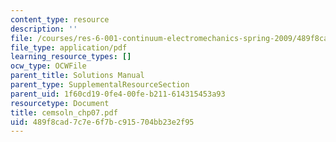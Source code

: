 ```yaml
---
content_type: resource
description: ''
file: /courses/res-6-001-continuum-electromechanics-spring-2009/489f8cad7c7e6f7bc915704bb23e2f95_cemsoln_chp07.pdf
file_type: application/pdf
learning_resource_types: []
ocw_type: OCWFile
parent_title: Solutions Manual
parent_type: SupplementalResourceSection
parent_uid: 1f60cd19-0fe4-00fe-b211-614315453a93
resourcetype: Document
title: cemsoln_chp07.pdf
uid: 489f8cad-7c7e-6f7b-c915-704bb23e2f95
---
```

